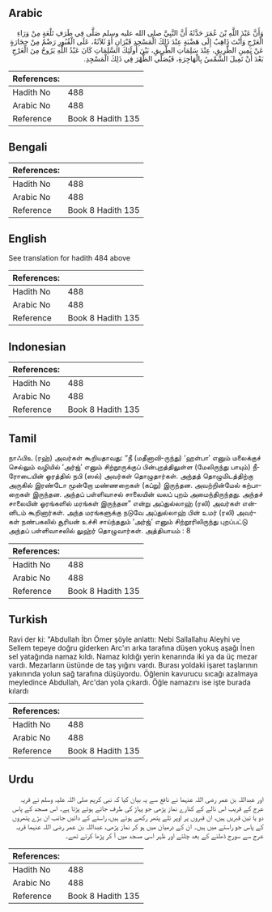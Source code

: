 ## Arabic


<div dir="rtl" lang="ar" style={{fontSize:'larger',backgroundColor:'#f8f9fa',padding:20}}>
وَأَنَّ عَبْدَ اللَّهِ بْنَ عُمَرَ حَدَّثَهُ أَنَّ النَّبِيَّ صلى الله عليه وسلم صَلَّى فِي طَرَفِ تَلْعَةٍ مِنْ وَرَاءِ الْعَرْجِ وَأَنْتَ ذَاهِبٌ إِلَى هَضْبَةٍ عِنْدَ ذَلِكَ الْمَسْجِدِ قَبْرَانِ أَوْ ثَلاَثَةٌ، عَلَى الْقُبُورِ رَضْمٌ مِنْ حِجَارَةٍ عَنْ يَمِينِ الطَّرِيقِ، عِنْدَ سَلِمَاتِ الطَّرِيقِ، بَيْنَ أُولَئِكَ السَّلِمَاتِ كَانَ عَبْدُ اللَّهِ يَرُوحُ مِنَ الْعَرْجِ بَعْدَ أَنْ تَمِيلَ الشَّمْسُ بِالْهَاجِرَةِ، فَيُصَلِّي الظُّهْرَ فِي ذَلِكَ الْمَسْجِدِ‏.‏
</div>
<div style={{backgroundColor:'#f8f9fa',padding:20, marginBottom: 10}}><table> <thead> <tr> <th>References:</th> <th></th> </tr> </thead> <tbody><tr><td>Hadith No</td><td>488</td></tr><tr><td>Arabic No</td><td>488</td></tr><tr><td>Reference</td><td>Book 8 Hadith 135</td></tr></tbody></table></div>

## Bengali


<div dir="ltr" lang="bn" style={{fontSize:'larger',backgroundColor:'#f8f9fa',padding:20}}>

</div>
<div style={{backgroundColor:'#f8f9fa',padding:20, marginBottom: 10}}><table> <thead> <tr> <th>References:</th> <th></th> </tr> </thead> <tbody><tr><td>Hadith No</td><td>488</td></tr><tr><td>Arabic No</td><td>488</td></tr><tr><td>Reference</td><td>Book 8 Hadith 135</td></tr></tbody></table></div>

## English


<div dir="ltr" lang="en" style={{fontSize:'larger',backgroundColor:'#f8f9fa',padding:20}}>
See translation for hadith 484 above
</div>
<div style={{backgroundColor:'#f8f9fa',padding:20, marginBottom: 10}}><table> <thead> <tr> <th>References:</th> <th></th> </tr> </thead> <tbody><tr><td>Hadith No</td><td>488</td></tr><tr><td>Arabic No</td><td>488</td></tr><tr><td>Reference</td><td>Book 8 Hadith 135</td></tr></tbody></table></div>

## Indonesian


<div dir="ltr" lang="id" style={{fontSize:'larger',backgroundColor:'#f8f9fa',padding:20}}>

</div>
<div style={{backgroundColor:'#f8f9fa',padding:20, marginBottom: 10}}><table> <thead> <tr> <th>References:</th> <th></th> </tr> </thead> <tbody><tr><td>Hadith No</td><td>488</td></tr><tr><td>Arabic No</td><td>488</td></tr><tr><td>Reference</td><td>Book 8 Hadith 135</td></tr></tbody></table></div>

## Tamil


<div dir="ltr" lang="ta" style={{fontSize:'larger',backgroundColor:'#f8f9fa',padding:20}}>
நாஃபிஉ (ரஹ்) அவர்கள் கூறியதாவது: “நீ (மதீனாவி-ருந்து) ‘ஹள்பா’ எனும் மலைக்குச் செல்லும் வழியில் ‘அர்ஜ்’ எனும் சிற்றூருக்குப் பின்புறத்திலுள்ள (மேலிருந்து பாயும்) நீரோடையின் ஓரத்தில் நபி (ஸல்) அவர்கள் தொழுதார்கள். அந்தத் தொழுமிடத்திற்கு அருகில் இரண்டோ மூன்றோ மண்ணறைகள் (கப்று) இருந்தன. அவற்றின்மேல் கற்பாறைகள் இருந்தன. அந்தப் பள்ளிவாசல் சாலையின் வலப் புறம் அமைந்திருந்தது. அந்தச் சாலையின் ஓரங்களில் மரங்கள் இருந்தன” என்று அப்துல்லாஹ் (ரலி) அவர்கள் என்னிடம் கூறினார்கள். அந்த மரங்களுக்கு நடுவே அப்துல்லாஹ் பின் உமர் (ரலி) அவர்கள் நண்பகலில் சூரியன் உச்சி சாய்ந்ததும் ‘அர்ஜ்’ எனும் சிற்றூரிலிருந்து புறப்பட்டு அந்தப் பள்ளிவாசலில் லுஹ்ர் தொழுவார்கள். அத்தியாயம் : 8
</div>
<div style={{backgroundColor:'#f8f9fa',padding:20, marginBottom: 10}}><table> <thead> <tr> <th>References:</th> <th></th> </tr> </thead> <tbody><tr><td>Hadith No</td><td>488</td></tr><tr><td>Arabic No</td><td>488</td></tr><tr><td>Reference</td><td>Book 8 Hadith 135</td></tr></tbody></table></div>

## Turkish


<div dir="ltr" lang="tr" style={{fontSize:'larger',backgroundColor:'#f8f9fa',padding:20}}>
Ravi der ki: "Abdullah İbn Ömer şöyle anlattı: Nebi Sallallahu Aleyhi ve Sellem tepeye doğru giderken Arc'ın arka tarafına düşen yokuş aşağı İnen sel yatağında namaz kıldı. Namaz kıldığı yerin kenarında iki ya da üç mezar vardı. Mezarların üstünde de taş yığını vardı. Burası yoldaki işaret taşlarının ya­kınında yolun sağ tarafına düşüyordu. Öğlenin kavurucu sıcağı azalmaya mey­ledince Abdullah, Arc'dan yola çıkardı. Öğle namazını ise işte burada kılardı
</div>
<div style={{backgroundColor:'#f8f9fa',padding:20, marginBottom: 10}}><table> <thead> <tr> <th>References:</th> <th></th> </tr> </thead> <tbody><tr><td>Hadith No</td><td>488</td></tr><tr><td>Arabic No</td><td>488</td></tr><tr><td>Reference</td><td>Book 8 Hadith 135</td></tr></tbody></table></div>

## Urdu


<div dir="rtl" lang="ur" style={{fontSize:'larger',backgroundColor:'#f8f9fa',padding:20}}>
اور عبداللہ بن عمر رضی اللہ عنہما نے نافع سے یہ بیان کیا کہ نبی کریم صلی اللہ علیہ وسلم نے قریہ عرج کے قریب اس نالے کے کنارے نماز پڑھی جو پہاڑ کی طرف جاتے ہوئے پڑتا ہے۔ اس مسجد کے پاس دو یا تین قبریں ہیں، ان قبروں پر اوپر تلے پتھر رکھے ہوئے ہیں، راستے کے دائیں جانب ان بڑے پتھروں کے پاس جو راستے میں ہیں۔ ان کے درمیان میں ہو کر نماز پڑھی، عبداللہ بن عمر رضی اللہ عنہما قریہ عرج سے سورج ڈھلنے کے بعد چلتے اور ظہر اسی مسجد میں آ کر پڑھا کرتے تھے۔
</div>
<div style={{backgroundColor:'#f8f9fa',padding:20, marginBottom: 10}}><table> <thead> <tr> <th>References:</th> <th></th> </tr> </thead> <tbody><tr><td>Hadith No</td><td>488</td></tr><tr><td>Arabic No</td><td>488</td></tr><tr><td>Reference</td><td>Book 8 Hadith 135</td></tr></tbody></table></div>